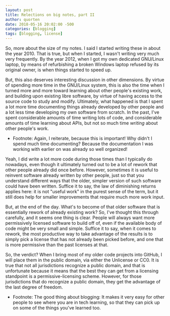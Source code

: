 ```yaml
---
layout: post
title: Relections on big notes, part II
author: quorten
date: 2018-05-16 20:02:00 -500
categories: [blogging]
tags: [blogging, license]
---
```


So, more about the size of my notes.  I said I started writing these
in about the year 2010.  That is true, but when I started, I wasn't
writing very much very frequently.  By the year 2012, when I got my
own dedicated GNU/Linux laptop, by means of refurbishing a broken
Windows laptop refused by its original owner, is when things started
to speed up.

But, this also deserves interesting discussion in other dimensions.
By virtue of spending more time in the GNU/Linux system, this is also
the time when I turned more and more toward learning about other
people's existing work, and building upon existing libre software, by
virtue of having access to the source code to study and modify.
Ultimately, what happened is that I spent a lot more time documenting
things already developed by other people and a lot less time
developing my own software from scratch.  In the past, I've spent
considerable amounts of time writing lots of code, and considerable
amounts of time learning about APIs, but not so much time _writing_
about other people's work.

* Footnote: Again, I reiterate, because this is important!  Why didn't
  I spend much time documenting?  Because the documentation I was
  working with earlier on was already so well organized!

Yeah, I did write a lot more code during those times than I typically
do nowadays, even though it ultimately turned out to be a lot of
rework that other people already did once before.  However, sometimes
it is useful to reinvent software already written by other people,
just so that you understand different ways that the older, simpler
version of such software could have been written.  Suffice it to say,
the law of diminishing returns applies here: it is not "useful work"
in the purest sense of the term, but it still does help for smaller
improvements that require much more work input.

<!-- more -->

But, at the end of the day.  What's to become of that older software
that is essentially rework of already existing work?  So, I've thought
this through carefully, and it seems one thing is clear.  People will
always want more permissively licensed software to build off of, even
if the available body of code might be very small and simple.  Suffice
it to say, when it comes to rework, the most productive way to take
advantage of the results is to simply pick a license that has not
already been picked before, and one that is more permissive than the
past licenses at that.

So, the verdict?  When I bring most of my older code projects into
GitHub, I will place them in the public domain, via either the
Unlicense or CC0.  It is true that not all jurisdictions recognize a
public domain, and that is unfortunate because it means that the best
they can get from a licensing standpoint is a permissive-licensing
scheme.  However, for those jurisdictions that do recognize a public
domain, they get the advantage of the last degree of freedom.

* Footnote: The good thing about blogging: It makes it very easy for
  other people to see where you are in tech learning, so that they can
  pick up on some of the things you've learned too.
